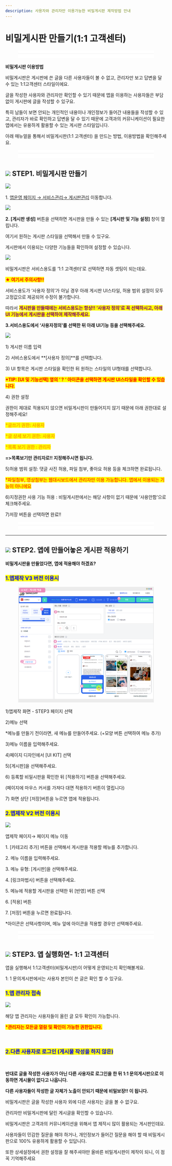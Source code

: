```yaml
---
description: 사용자와 관리자만 이용가능한 비밀게시판 제작방법 안내
---
```


# 비밀게시판 만들기(1:1 고객센터)

<figure><img src="../../../.gitbook/assets/구분선 (4).PNG" alt=""><figcaption></figcaption></figure>

**비밀게시판 이용방법**

비밀게시판은 게시판에 쓴 글을 다른 사용자들이 볼 수 없고, 관리자만 보고 답변을 달 수 있는 1:1고객센터 스타일이에요.

글을 작성한 사용자와 관리자만 확인할 수 있기 때문에 앱을 이용하는 사용자들은 부담없이 게시판에 글을 작성할 수 있구요.

특히 남들이 보면 안되는 개인적인 내용이나 개인정보가 들어간 내용들을 작성할 수 있고, 관리자가 바로 확인하고 답변을 달 수 있기 때문에 고객과의 커뮤니케이션이 필요한 앱에서는 유용하게 활용할 수 있는 게시판 스타일입니다.

아래 매뉴얼을 통해서 비밀게시판(1:1 고객센터) 을 만드는 방법, 이용방법을 확인해주세요.

<figure><img src="../../../.gitbook/assets/구분선 (4).PNG" alt=""><figcaption></figcaption></figure>

## ![](https://wp.swing2app.co.kr/wp-content/uploads/2020/04/%EB%8B%A8%EB%9D%BD1-e1611212616323.png) **STEP1. 비밀게시판 만들기**

![](https://wp.swing2app.co.kr/wp-content/uploads/2018/09/%EA%B2%8C%EC%8B%9C%ED%8C%90%EB%A7%8C%EB%93%A4%EA%B8%B0\_19.09-1.png)

1\. [앱운영 페이지 → 서비스관리→ 게시판관리](https://www.swing2app.co.kr/view/board\_edit) 이동합니다.



![](https://wp.swing2app.co.kr/wp-content/uploads/2018/09/%EB%B9%84%EB%B0%80%EA%B2%8C%EC%8B%9C%ED%8C%902\_19.10.png)

**2. \[게시판 생성]** 버튼을 선택하면 게시판을 만들 수 있는 **\[게시판 및 기능 설정]** 창이 열립니다.

여기서 원하는 게시판 스타일을 선택해서 만들 수 있구요.

게시판에서 이용되는 다양한 기능들을 확인하여 설정할 수 있습니다.



![](https://wp.swing2app.co.kr/wp-content/uploads/2018/09/%EB%B9%84%EB%B0%80%EA%B2%8C%EC%8B%9C%ED%8C%903\_19.10.png)

비밀게시판은 서비스용도를 ‘1:1 고객센터’로 선택하면 자동 셋팅이 되는데요.

<mark style="color:red;">**★ 여기서 주의사항!!**</mark>

서비스용도가 ‘사용자 정의’가 아닐 경우 아래 게시판 UI스타일, 허용 범위 설정이 모두 고정값으로 제공되어 수정이 불가합니다.

따라서 <mark style="color:purple;">**게시판을 만들때에는 서비스용도는 항상!! ‘사용자 정의’로 꼭 선택하시고, 아래 UI 기능에서 게시판을 선택하여 제작해주세요.**</mark>



**3.서비스용도에서 ‘사용자정의’를 선택한 뒤 아래 UI기능 등을 선택해주세요.**

![](https://wp.swing2app.co.kr/wp-content/uploads/2018/09/%EB%B9%84%EB%B0%80%EA%B2%8C%EC%8B%9C%ED%8C%904\_19.10.png)

1\) 게시판 이름 입력

2\) 서비스용도에서 **\[사용자 정의]​**를 선택합니다.

3\) UI 항목은 게시판 스타일을 확인한 뒤 원하는 스타일의 UI형태를 선택합니다.

<mark style="color:red;">**\*TIP: \[UI 및 기능선택] 옆의 ‘ ? ‘ 아이콘을 선택하면 게시판 UI스타일을 확인할 수 있습니다**</mark><mark style="color:red;">.</mark>

4\) 권한 설정

권한이 제대로 적용되지 않으면 비밀게시판이 만들어지지 않기 때문에 아래 권한대로 설정해주세요!

<mark style="color:orange;">**\*글쓰기 권한: 사용자**</mark>

<mark style="color:orange;">**\*글 상세 보기 권한: 사용자**</mark>

<mark style="color:orange;">**\*목록 보기 권한 : 관리자**</mark>

**​=>목록보기만 관리자로!! 지정해주시면 됩니다.**

5\)허용 범위 설정: 댓글 사진 허용, 파일 첨부, 좋아요 허용 등을 체크하면 완료됩니다.

<mark style="color:red;">\*파일첨부, 영상첨부는 웹대시보드에서 관리자만 이용 가능합니다. 앱에서 이용되는 기능이 아니에요</mark>

6\)지정권한 사용 기능 허용 : 비밀게시판에서는 해당 사항이 없기 때문에 ‘사용안함’으로 체크해주세요.

7\)저장 버튼을 선택하면 완료!!

<figure><img src="../../../.gitbook/assets/구분선 (4).PNG" alt=""><figcaption></figcaption></figure>

***

## ![](https://wp.swing2app.co.kr/wp-content/uploads/2020/04/%EB%8B%A8%EB%9D%BD1-1.png) STEP2. 앱에 만들어놓은 게시판 적용하기



**비밀게시판을 만들었다면, 앱에 적용해야 하겠죠?**

### <mark style="color:blue;">**1.앱제작 V3 버전 이용시**</mark>

<figure><img src="../../../.gitbook/assets/비밀게시판.png" alt=""><figcaption></figcaption></figure>

1\)앱제작 화면 - STEP3 페이지 선택

2\)메뉴 선택

\*메뉴를 만들기 전이라면, 새 메뉴를 만들어주세요. (+모양 버튼 선택하여 메뉴 추가)

3\)메뉴 이름을 입력해주세요.

4\)페이지 디자인에서 \[UI KIT] 선택

5\)\[게시판]을 선택해주세요.&#x20;

6\) 등록할 비밀시판을 확인한 뒤 \[적용하기] 버튼을 선택해주세요.&#x20;

(페이지에 마우스 커서를 가져다 대면 적용하기 버튼이 열립니다)

7\) 화면 상단 \[저장]버튼을 누르면 앱에 적용됩니다.



### <mark style="color:blue;">**2.앱제작 V2 버전 이용시**</mark>

![](https://wp.swing2app.co.kr/wp-content/uploads/2018/09/%EB%AC%B8%EC%9D%98%EA%B2%8C%EC%8B%9C%ED%8C%90%EC%A0%81%EC%9A%A9NEW1-1.png)

앱제작 페이지→ 페이지 메뉴 이동

1\. \[카테고리 추가] 버튼을 선택해서 게시판을 적용할 메뉴를 추가합니다.&#x20;

2\. 메뉴 이름을 입력해주세요.

3\. 메뉴 유형: \[게시판]을 선택해주세요.

4\. \[링크마법사] 버튼을 선택해주세요.

5\. 메뉴에 적용할 게시판을 선택한 뒤 \[반영] 버튼 선택

6\. \[적용] 버튼

7\. \[저장] 버튼을 누르면 완료됩니다.

\*아이콘은 선택사항이며, 메뉴 앞에 아이콘을 적용할 경우만 선택해주세요.&#x20;

<figure><img src="../../../.gitbook/assets/구분선 (4).PNG" alt=""><figcaption></figcaption></figure>

## ![](https://wp.swing2app.co.kr/wp-content/uploads/2020/04/%EB%8B%A8%EB%9D%BD1-e1611212616323.png) STEP3.  앱 실행화면- 1:1 고객센터

앱을 실행해서 1:1고객센터(비밀게시판)이 어떻게 운영되는지 확인해볼게요.

1: 1 문의게시판에서는 사용자 본인이 쓴 글은 확인 할 수 있구요.



### <mark style="color:blue;">**1.앱 관리자 접속**</mark>

![](https://wp.swing2app.co.kr/wp-content/uploads/2018/09/%EB%B9%84%EB%B0%80%EA%B2%8C%EC%8B%9C%ED%8C%905\_19.10.png)

해당 앱 관리자는 사용자들이 올린 글 모두 확인이 가능합니다.

<mark style="color:red;">**\*관리자는 모든글 열람 및 확인이 가능한 권한입니다.**</mark>

**​**

### <mark style="color:blue;">**2.다른 사용자로 로그인 (게시물 작성을 하지 않은)**</mark>

<figure><img src="https://wp.swing2app.co.kr/wp-content/uploads/2018/09/%EB%B9%84%EB%B0%80%EA%B2%8C%EC%8B%9C%ED%8C%906_19.10.png" alt=""><figcaption></figcaption></figure>

**반대로 글을 작성한 사용자가 아닌 다른 사용자로 로그인을 한 뒤 1:1 문의게시판으로 이동하면 게시물이 없다고 나옵니다.**

**다른 사용자들이 작성한 글 자체가 노출이 안되기 때문에 비밀보장!! 이 됩니다.**

비밀게시판은 글을 작성한 사용자 외에 다른 사용자는 글을 볼 수 없구요.

관리자만 비밀게시판에 달린 게시글을 확인할 수 있습니다.



비밀게시판은 고객과의 커뮤니케이션을 위해서 앱 제작시 많이 활용되는 게시판인데요.

사용자들이 민감한 질문을 해야 하거나, 개인정보가 들어간 질문을 해야 할 때 비밀게시판으로 100% 유용하게 활용할 수 있답니다.

또한 상세설정에서 권한 설정을 잘 해주셔야만 올바른 비밀게시판이 제작이 되니, 이 점 꼭 기억해주세요&#x20;


